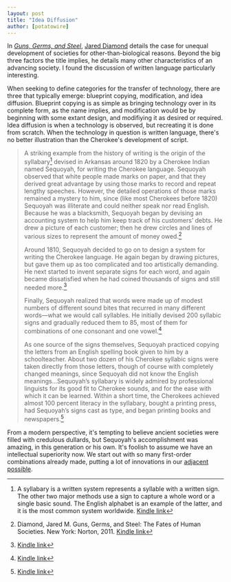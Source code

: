 ```yaml
---
layout: post
title: "Idea Diffusion" 
author: [potatowire]
---
```


In [*Guns, Germs, and Steel*](https://www.amazon.com/dp/B000VDUWMC/?tag=potatowire-20), [Jared Diamond](https://en.wikipedia.org/wiki/Jared_Diamond) details the case for unequal development of societies for other-than-biological reasons. Beyond the big three factors the title implies, he details many other characteristics of an advancing society. I found the discussion of written language particularly interesting.

When seeking to define categories for the transfer of technology, there are three that typically emerge: blueprint copying, modification, and idea diffusion. Blueprint copying is as simple as bringing technology over in its complete form, as the name implies, and modification would be by beginning with some extant design, and modifiying it as desired or required. Idea diffusion is when a technology is observed, but recreating it is done from scratch. When the technology in question is written language, there's no better illustration than the Cherokee's development of script.

> A striking example from the history of writing is the origin of the syllabary[^1] devised in Arkansas around 1820 by a Cherokee Indian named Sequoyah, for writing the Cherokee language. Sequoyah observed that white people made marks on paper, and that they derived great advantage by using those marks to record and repeat lengthy speeches. However, the detailed operations of those marks remained a mystery to him, since (like most Cherokees before 1820) Sequoyah was illiterate and could neither speak nor read English. Because he was a blacksmith, Sequoyah began by devising an accounting system to help him keep track of his customers’ debts. He drew a picture of each customer; then he drew circles and lines of various sizes to represent the amount of money owed.[^2]
> 
> Around 1810, Sequoyah decided to go on to design a system for writing the Cherokee language. He again began by drawing pictures, but gave them up as too complicated and too artistically demanding. He next started to invent separate signs for each word, and again became dissatisfied when he had coined thousands of signs and still needed more.[^3]
> 
> Finally, Sequoyah realized that words were made up of modest numbers of different sound bites that recurred in many different words—what we would call syllables. He initially devised 200 syllabic signs and gradually reduced them to 85, most of them for combinations of one consonant and one vowel.[^4]
>
> As one source of the signs themselves, Sequoyah practiced copying the letters from an English spelling book given to him by a schoolteacher. About two dozen of his Cherokee syllabic signs were taken directly from those letters, though of course with completely changed meanings, since Sequoyah did not know the English meanings...Sequoyah’s syllabary is widely admired by professional linguists for its good fit to Cherokee sounds, and for the ease with which it can be learned. Within a short time, the Cherokees achieved almost 100 percent literacy in the syllabary, bought a printing press, had Sequoyah’s signs cast as type, and began printing books and newspapers.[^5]

From a modern perspective, it's tempting to believe ancient societies were filled with credulous dullards, but Sequoyah's accomplishment was amazing, in this generation or his own. It's foolish to assume we have an intellectual superiority now. We start out with so many first-order combinations already made, putting a lot of innovations in our [adjacent possible](https://with.thegra.in/adjacent-possible).

[^1]: A syllabary is a written system represents a syllable with a written sign. The other two major methods use a sign to capture a whole word or a single basic sound. The English alphabet is an example of the latter, and it is the most common system worldwide. [Kindle link](http://a.co/bhiCzbg)

[^2]: Diamond, Jared M. Guns, Germs, and Steel: The Fates of Human Societies. New York: Norton, 2011. [Kindle link](http://a.co/6lSYdpQ)

[^3]: [Kindle link](http://a.co/dgHTc9R)

[^4]: [Kindle link](http://a.co/0xGUhdD)

[^5]: [Kindle link](http://a.co/9CrwGNQ)

